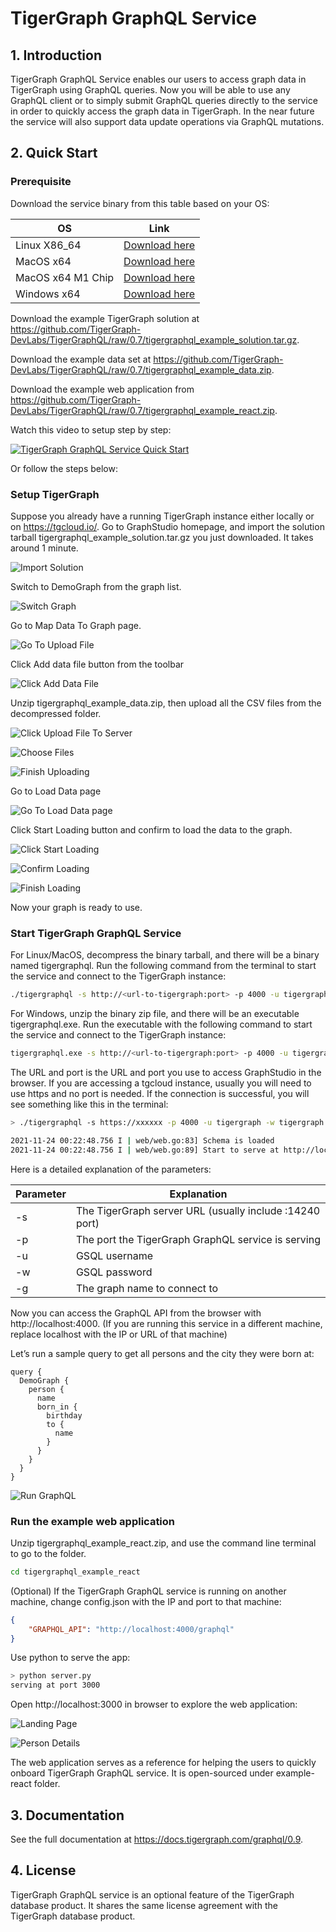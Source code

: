 # TigerGraph GraphQL Service

## 1. Introduction

TigerGraph GraphQL Service enables our users to access graph data in TigerGraph using GraphQL queries. Now you will be able to use any GraphQL client or to simply submit GraphQL queries directly to the service in order to quickly access the graph data in TigerGraph. In the near future the service will also support data update operations via GraphQL mutations.

## 2. Quick Start

### Prerequisite

Download the service binary from this table based on your OS:

| OS                | Link          |
|-------------------|---------------|
| Linux X86_64      | [Download here](https://tigergraph-release-download.s3.us-west-1.amazonaws.com/tigergraphql/tigergraph-graphql-0.9.0-linux-x86_64.tar.gz) |
| MacOS x64         | [Download here](https://tigergraph-release-download.s3.us-west-1.amazonaws.com/tigergraphql/tigergraph-graphql-0.9.0-macos-x64.tar.gz) |
| MacOS x64 M1 Chip | [Download here](https://tigergraph-release-download.s3.us-west-1.amazonaws.com/tigergraphql/tigergraph-graphql-0.9.0-macos-m1-x64.tar.gz) |
| Windows x64       | [Download here](https://tigergraph-release-download.s3.us-west-1.amazonaws.com/tigergraphql/tigergraph-graphql-0.9.0-windows-x64.zip) |

Download the example TigerGraph solution at https://github.com/TigerGraph-DevLabs/TigerGraphQL/raw/0.7/tigergraphql_example_solution.tar.gz. 

Download the example data set at https://github.com/TigerGraph-DevLabs/TigerGraphQL/raw/0.7/tigergraphql_example_data.zip.

Download the example web application from https://github.com/TigerGraph-DevLabs/TigerGraphQL/raw/0.7/tigergraphql_example_react.zip.

Watch this video to setup step by step:

[![TigerGraph GraphQL Service Quick Start
](https://img.youtube.com/vi/myQT9kv7SnU/0.jpg)](https://www.youtube.com/watch?v=myQT9kv7SnU)

Or follow the steps below:

### Setup TigerGraph

Suppose you already have a running TigerGraph instance either locally or on https://tgcloud.io/. Go to GraphStudio homepage, and import the solution tarball tigergraphql_example_solution.tar.gz you just downloaded. It takes around 1 minute.

![Import Solution](example-react/media/1-import-solution.png)

Switch to DemoGraph from the graph list.

![Switch Graph](example-react/media/2-switch-graph.png)

Go to Map Data To Graph page.

![Go To Upload File](example-react/media/3-map-data-to-graph.png)

Click Add data file button from the toolbar

![Click Add Data File](example-react/media/4-upload-files.png)

Unzip tigergraphql_example_data.zip, then upload all the CSV files from the decompressed folder. 

![Click Upload File To Server](example-react/media/5-select-files.png)

![Choose Files](example-react/media/6-choose-all-files.png)

![Finish Uploading](example-react/media/7-upload-finish.png)

Go to Load Data page

![Go To Load Data page](example-react/media/8-load-data.png)

Click Start Loading button and confirm to load the data to the graph.

![Click Start Loading](example-react/media/9-start-loading.png)

![Confirm Loading](example-react/media/10-confirm.png)

![Finish Loading](example-react/media/11-finish.png)

Now your graph is ready to use.

### Start TigerGraph GraphQL Service

For Linux/MacOS, decompress the binary tarball, and there will be a binary named tigergraphql.
Run the following command from the terminal to start the service and connect to the TigerGraph instance:

```bash
./tigergraphql -s http://<url-to-tigergraph:port> -p 4000 -u tigergraph -w tigergraph -g DemoGraph
```

For Windows, unzip the binary zip file, and there will be an executable tigergraphql.exe.
Run the executable with the following command to start the service and connect to the TigerGraph instance:

```bash
tigergraphql.exe -s http://<url-to-tigergraph:port> -p 4000 -u tigergraph -w tigergraph -g DemoGraph
```

The URL and port is the URL and port you use to access GraphStudio in the browser. If you are accessing a tgcloud instance, usually you will need to use https and no port is needed.
If the connection is successful, you will see something like this in the terminal:

```bash
> ./tigergraphql -s https://xxxxxx -p 4000 -u tigergraph -w tigergraph -g DemoGraph

2021-11-24 00:22:48.756 I | web/web.go:83] Schema is loaded
2021-11-24 00:22:48.756 I | web/web.go:89] Start to serve at http://localhost:4000
```

Here is a detailed explanation of the parameters:

| Parameter | Explanation |
|-----------|-------------|
| -s | The TigerGraph server URL (usually include :14240 port) |
| -p | The port the TigerGraph GraphQL service is serving |
| -u | GSQL username |
| -w | GSQL password |
| -g | The graph name to connect to |

Now you can access the GraphQL API from the browser with http://localhost:4000. (If you are running this service in a different machine, replace localhost with the IP or URL of that machine)

Let’s run a sample query to get all persons and the city they were born at:

```
query {
  DemoGraph {
    person {
      name
      born_in {
        birthday
        to {
          name
        }
      }
    }
  }
}
```

![Run GraphQL](example-react/media/12-run-graphql.png)

### Run the example web application

Unzip tigergraphql_example_react.zip, and use the command line terminal to go to the folder.

```bash
cd tigergraphql_example_react
```

(Optional) If the TigerGraph GraphQL service is running on another machine, change config.json with the IP and port to that machine:

```json
{
    "GRAPHQL_API": "http://localhost:4000/graphql"
}
```

Use python to serve the app:

```bash
> python server.py
serving at port 3000
```

Open http://localhost:3000 in browser to explore the web application:

![Landing Page](example-react/media/landing-page.png)

![Person Details](example-react/media/person-detail.png)

The web application serves as a reference for helping the users to quickly onboard TigerGraph GraphQL service. It is open-sourced under example-react folder.

## 3. Documentation

See the full documentation at https://docs.tigergraph.com/graphql/0.9.

## 4. License

TigerGraph GraphQL service is an optional feature of the TigerGraph database product. It shares the same license agreement with the TigerGraph database product.
